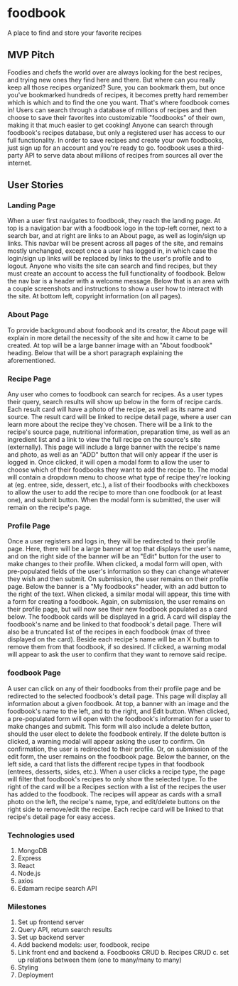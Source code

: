 # foodbook
A place to find and store your favorite recipes

## MVP Pitch
Foodies and chefs the world over are always looking for the best recipes, and trying new ones they find here and there. But where can you really keep all those recipes organized? Sure, you can bookmark them, but once you've bookmarked hundreds of recipes, it becomes pretty hard remember which is which and to find the one you want. That's where foodbook comes in! Users can search through a database of millions of recipes and then choose to save their favorites into customizable "foodbooks" of their own, making it that much easier to get cooking! Anyone can search through foodbook's recipes database, but only a registered user has access to our full functionality. In order to save recipes and create your own foodbooks, just sign up for an account and you're ready to go. foodbook uses a third-party API to serve data about millions of recipes from sources all over the internet.

## User Stories

### Landing Page
When a user first navigates to foodbook, they reach the landing page. At top is a navigation bar with a foodbook logo in the top-left corner, next to a search bar, and at right are links to an About page, as well as login/sign up links. This navbar will be present across all pages of the site, and remains mostly unchanged, except once a user has logged in, in which case the login/sign up links will be replaced by links to the user's profile and to logout. Anyone who visits the site can search and find recipes, but they must create an account to access the full functionality of foodbook. Below the nav bar is a header with a welcome message. Below that is an area with a couple screenshots and instructions to show a user how to interact with the site. At bottom left, copyright information (on all pages).

### About Page
To provide background about foodbook and its creator, the About page will explain in more detail the necessity of the site and how it came to be created. At top will be a large banner image with an "About foodbook" heading. Below that will be a short paragraph explaining the aforementioned.

### Recipe Page
Any user who comes to foodbook can search for recipes. As a user types their query, search results will show up below in the form of recipe cards. Each result card will have a photo of the recipe, as well as its name and source. The result card will be linked to recipe detail page, where a user can learn more about the recipe they've chosen. There will be a link to the recipe's source page, nutritional information, preparation time, as well as an ingredient list and a link to view the full recipe on the source's site (externally). This page will include a large banner with the recipe's name and photo, as well as an "ADD" button that will only appear if the user is logged in. Once clicked, it will open a modal form to allow the user to choose which of their foodbooks they want to add the recipe to. The modal will contain a dropdown menu to choose what type of recipe they're looking at (eg. entree, side, dessert, etc.), a list of their foodbooks with checkboxes to allow the user to add the recipe to more than one foodbook (or at least one), and submit button. When the modal form is submitted, the user will remain on the recipe's page.

### Profile Page
Once a user registers and logs in, they will be redirected to their profile page. Here, there will be a large banner at top that displays the user's name, and on the right side of the banner will be an "Edit" button for the user to make changes to their profile. When clicked, a modal form will open, with pre-populated fields of the user's information so they can change whatever they wish and then submit. On submission, the user remains on their profile page. Below the banner is a "My foodbooks" header, with an add button to the right of the text. When clicked, a similar modal will appear, this time with a form for creating a foodbook. Again, on submission, the user remains on their profile page, but will now see their new foodbook populated as a card below. The foodbook cards will be displayed in a grid. A card will display the foodbook's name and be linked to that foodbook's detail page. There will also be a truncated list of the recipes in each foodbook (max of three displayed on the card). Beside each recipe's name will be an X button to remove them from that foodbook, if so desired. If clicked, a warning modal will appear to ask the user to confirm that they want to remove said recipe.

### foodbook Page
A user can click on any of their foodbooks from their profile page and be redirected to the selected foodbook's detail page. This page will display all information about a given foodbook. At top, a banner with an image and the foodbook's name to the left, and to the right, and Edit button. When clicked, a pre-populated form will open with the foodbook's information for a user to make changes and submit. This form will also include a delete button, should the user elect to delete the foodbook entirely. If the delete button is clicked, a warning modal will appear asking the user to confirm. On confirmation, the user is redirected to their profile. Or, on submission of the edit form, the user remains on the foodbook page. Below the banner, on the left side, a card that lists the different recipe types in that foodbook (entrees, desserts, sides, etc.). When a user clicks a recipe type, the page will filter that foodbook's recipes to only show the selected type. To the right of the card will be a Recipes section with a list of the recipes the user has added to the foodbook. The recipes will appear as cards with a small photo on the left, the recipe's name, type, and edit/delete buttons on the right side to remove/edit the recipe. Each recipe card will be linked to that recipe's detail page for easy access.


### Technologies used
1. MongoDB
2. Express
3. React
4. Node.js
5. axios
6. Edamam recipe search API

### Milestones
1. Set up frontend server
2. Query API, return search results
3. Set up backend server
4. Add backend models: user, foodbook, recipe
5. Link front end and backend
    a. Foodbooks CRUD
    b. Recipes CRUD
    c. set up relations between them (one to many/many to many)
6. Styling
7. Deployment